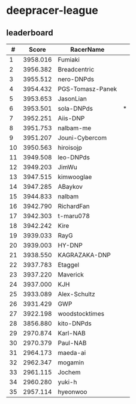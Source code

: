 # deepracer-league

## leaderboard

<!-- leaderboard -->
| # | Score | RacerName |   |
| - | ----- | --------- | - |
| 1 | 3958.016 | Fumiaki | |
| 2 | 3956.382 | Breadcentric | |
| 3 | 3955.512 | nero-DNPds | |
| 4 | 3954.432 | PGS-Tomasz-Panek | |
| 5 | 3953.653 | JasonLian | |
| 6 | 3953.501 | sola-DNPds | * |
| 7 | 3952.251 | Aiis-DNP | |
| 8 | 3951.753 | nalbam-me | |
| 9 | 3951.207 | Jouni-Cybercom | |
| 10 | 3950.563 | hiroisojp | |
| 11 | 3949.508 | leo-DNPds | |
| 12 | 3949.203 | JimWu | |
| 13 | 3947.515 | kimwooglae | |
| 14 | 3947.285 | ABaykov | |
| 15 | 3944.833 | nalbam | |
| 16 | 3942.790 | RichardFan | |
| 17 | 3942.303 | t-maru078 | |
| 18 | 3942.242 | Kire | |
| 19 | 3939.033 | RayG | |
| 20 | 3939.003 | HY-DNP | |
| 21 | 3938.550 | KAGRAZAKA-DNP | |
| 22 | 3937.783 | Etaggel | |
| 23 | 3937.220 | Maverick | |
| 24 | 3937.000 | KJH | |
| 25 | 3933.089 | Alex-Schultz | |
| 26 | 3931.429 | GWP | |
| 27 | 3922.198 | woodstocktimes | |
| 28 | 3856.880 | kito-DNPds | |
| 29 | 2970.874 | Karl-NAB | |
| 30 | 2970.379 | Paul-NAB | |
| 31 | 2964.173 | maeda-ai | |
| 32 | 2962.347 | mogamin | |
| 33 | 2961.115 | Jochem | |
| 34 | 2960.280 | yuki-h | |
| 35 | 2957.114 | hyeonwoo | |
